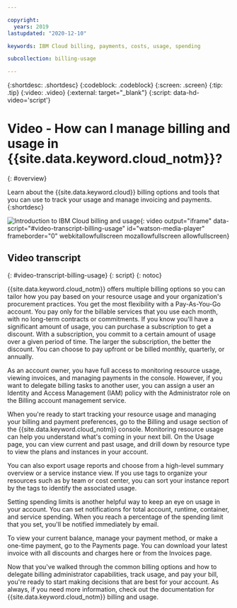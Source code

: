 ```yaml
---

copyright:
  years: 2019
lastupdated: "2020-12-10"

keywords: IBM Cloud billing, payments, costs, usage, spending

subcollection: billing-usage

---
```


{:shortdesc: .shortdesc}
{:codeblock: .codeblock}
{:screen: .screen}
{:tip: .tip}
{:video: .video}
{:external: target="_blank"}
{:script: data-hd-video='script'}


# Video - How can I manage billing and usage in {{site.data.keyword.cloud_notm}}?
{: #overview}

Learn about the {{site.data.keyword.cloud}} billing options and tools that you can use to track your usage and manage invoicing and payments.
{:shortdesc}

![Introduction to IBM Cloud billing and usage](https://video.ibm.com/embed/recorded/128825308){: video output="iframe" data-script="#video-transcript-billing-usage" id="watson-media-player" frameborder="0" webkitallowfullscreen mozallowfullscreen allowfullscreen}

## Video transcript
{: #video-transcript-billing-usage}
{: script}
{: notoc}

{{site.data.keyword.cloud_notm}} offers multiple billing options so you can tailor how you pay based on your resource usage and your organization's procurement practices. You get the most flexibility with a Pay-As-You-Go account. You pay only for the billable services that you use each month, with no long-term contracts or commitments. If you know you'll have a significant amount of usage, you can purchase a subscription to get a discount. With a subscription, you commit to a certain amount of usage over a given period of time. The larger the subscription, the better the discount. You can choose to pay upfront or be billed monthly, quarterly, or annually.

As an account owner, you have full access to monitoring resource usage, viewing invoices, and managing payments in the console. However, if you want to delegate billing tasks to another user, you can assign a user an Identity and Access Management (IAM) policy with the Administrator role on the Billing account management service.

When you're ready to start tracking your resource usage and managing your billing and payment preferences, go to the Billing and usage section of the {{site.data.keyword.cloud_notm}} console. Monitoring resource usage can help you understand what's coming in your next bill. On the Usage page, you can view current and past usage, and drill down by resource type to view the plans and instances in your account. 

You can also export usage reports and choose from a high-level summary overview or a service instance view. If you use tags to organize your resources such as by team or cost center, you can sort your instance report by the tags to identify the associated usage.

Setting spending limits is another helpful way to keep an eye on usage in your account. You can set notifications for total account, runtime, container, and service spending. When you reach a percentage of the spending limit that you set, you'll be notified immediately by email.

To view your current balance, manage your payment method, or make a one-time payment, go to the Payments page. You can download your latest invoice with all discounts and charges here or from the Invoices page. 

Now that you've walked through the common billing options and how to delegate billing administrator capabilities, track usage, and pay your bill, you're ready to start making decisions that are best for your account. As always, if you need more information, check out the documentation for {{site.data.keyword.cloud_notm}} billing and usage.
